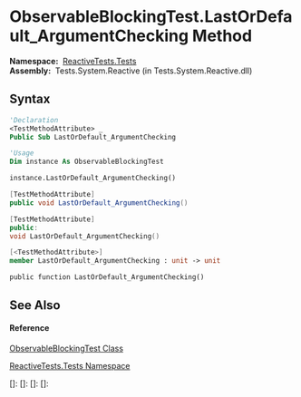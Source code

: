 # ObservableBlockingTest.LastOrDefault\_ArgumentChecking Method

**Namespace:**  [ReactiveTests.Tests](ReactiveTests.Tests\ReactiveTests.Tests.md)  
**Assembly:**  Tests.System.Reactive (in Tests.System.Reactive.dll)

## Syntax

```vb
'Declaration
<TestMethodAttribute> _
Public Sub LastOrDefault_ArgumentChecking
```

```vb
'Usage
Dim instance As ObservableBlockingTest

instance.LastOrDefault_ArgumentChecking()
```

```csharp
[TestMethodAttribute]
public void LastOrDefault_ArgumentChecking()
```

```c++
[TestMethodAttribute]
public:
void LastOrDefault_ArgumentChecking()
```

```fsharp
[<TestMethodAttribute>]
member LastOrDefault_ArgumentChecking : unit -> unit 
```

```jscript
public function LastOrDefault_ArgumentChecking()
```

## See Also

#### Reference

[ObservableBlockingTest Class](ObservableBlockingTest\ObservableBlockingTest.md)

[ReactiveTests.Tests Namespace](ReactiveTests.Tests\ReactiveTests.Tests.md)

[]: 
[]: 
[]: 
[]: 